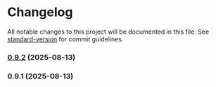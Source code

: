 # Changelog

All notable changes to this project will be documented in this file. See [standard-version](https://github.com/conventional-changelog/standard-version) for commit guidelines.

### [0.9.2](https://github.com/vtempest/Svelte-Starter-DOCS/compare/v0.9.1...v0.9.2) (2025-08-13)

### 0.9.1 (2025-08-13)
